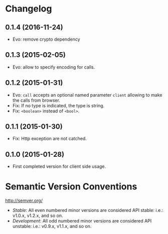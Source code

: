 # Changelog

## 0.1.4 (2016-11-24)

- Evo: remove crypto dependency

## 0.1.3 (2015-02-05)

- Evo: allow to specify encoding for calls.

## 0.1.2 (2015-01-31)

- Evo: `call` accepts an optional named parameter `client` allowing to make the
calls from browser.
- Fix: If no type is indicated, the type is string.
- Fix: `<boolean>` instead of `<bool>`.

## 0.1.1 (2015-01-30)

- Fix: Http exception are not catched.

## 0.1.0 (2015-01-28)

- First completed version for client side usage.

# Semantic Version Conventions

http://semver.org/

- *Stable*:  All even numbered minor versions are considered API stable:
  i.e.: v1.0.x, v1.2.x, and so on.
- *Development*: All odd numbered minor versions are considered API unstable:
  i.e.: v0.9.x, v1.1.x, and so on.
